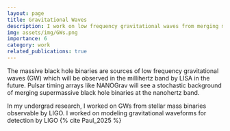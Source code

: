 ```yaml
---
layout: page
title: Gravitational Waves
description: I work on low frequency gravitational waves from merging massive black hole binaries
img: assets/img/GWs.png
importance: 6
category: work
related_publications: true
---
```


The massive black hole binaries are sources of low frequency gravitational waves (GW) which will be observed in the millihertz band by LISA in the future. Pulsar timing arrays like NANOGrav will see a stochastic background of merging supermassive black hole binaries at the nanohertz band. 

In my undergrad research, I worked on GWs from stellar mass binaries observable by LIGO. I worked on modeling gravitational waveforms for detection by LIGO {% cite Paul_2025 %}
